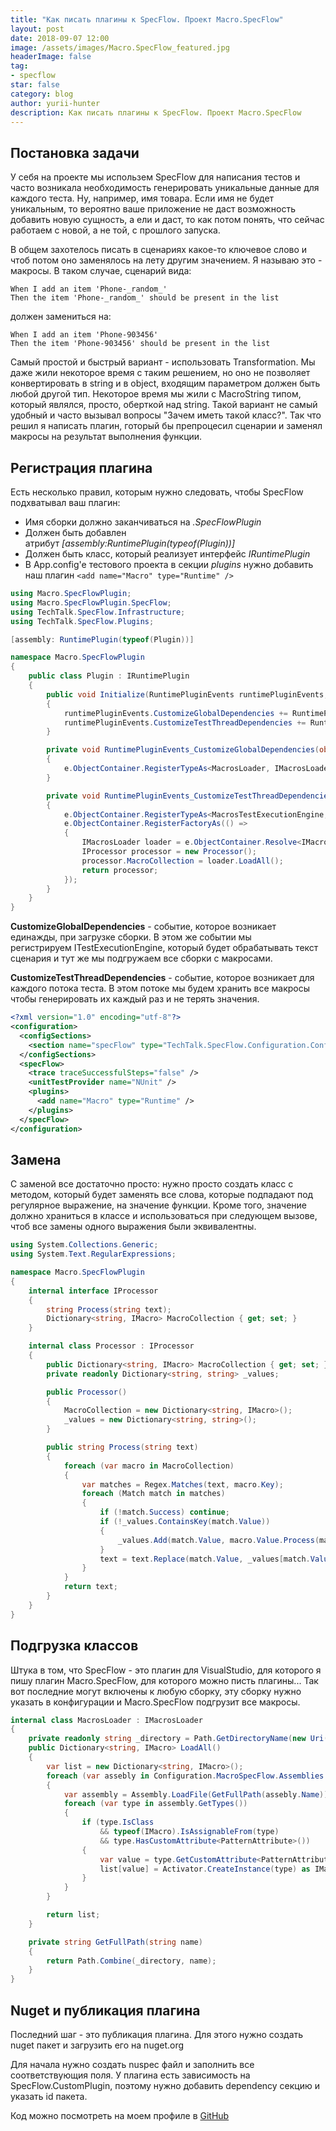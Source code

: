 ```yaml
---
title: "Как писать плагины к SpecFlow. Проект Macro.SpecFlow"
layout: post
date: 2018-09-07 12:00
image: /assets/images/Macro.SpecFlow_featured.jpg
headerImage: false
tag:
- specflow
star: false
category: blog
author: yurii-hunter
description: Как писать плагины к SpecFlow. Проект Macro.SpecFlow
---
```

## Постановка задачи
У себя на проекте мы использем SpecFlow для написания тестов и часто возникала необходимость генерировать уникальные данные для каждого теста. Ну, например, имя товара. Если имя не будет уникальным, то вероятно ваше приложение не даст возможность добавить новую сущность, а ели и даст, то как потом понять, что сейчас работаем с новой, а не той, с прошлого запуска.

В общем захотелось писать в сценариях какое-то ключевое слово и чтоб потом оно заменялось на лету другим значением. Я называю это - макросы.
В таком случае, сценарий вида:

```gherkin
When I add an item 'Phone-_random_'
Then the item 'Phone-_random_' should be present in the list
```

должен замениться на:

```gherkin
When I add an item 'Phone-903456'
Then the item 'Phone-903456' should be present in the list
```

Самый простой и быстрый вариант - использовать Transformation. Мы даже жили некоторое время с таким решением, но оно не позволяет конвертировать в string и в object, входящим параметром должен быть любой другой тип. Некоторое время мы жили с MacroString типом, который являлся, просто, оберткой над string. Такой вариант не самый удобный и часто вызывал вопросы "Зачем иметь такой класс?". Так что решил я написать плагин, готорый бы препроцесил сценарии и заменял макросы на результат выполнения функции.

## Регистрация плагина
Есть несколько правил, которым нужно следовать, чтобы SpecFlow подхватывал ваш плагин:

* Имя сборки должно заканчиваться на _.SpecFlowPlugin_
* Должен быть добавлен атрибут _[assembly:RuntimePlugin(typeof(Plugin))]_
* Должен быть класс, который реализует интерфейс _IRuntimePlugin_
* В App.config'e тестового проекта в секции _plugins_ нужно добавить наш плагин `<add name="Macro" type="Runtime" />`

```csharp
using Macro.SpecFlowPlugin;
using Macro.SpecFlowPlugin.SpecFlow;
using TechTalk.SpecFlow.Infrastructure;
using TechTalk.SpecFlow.Plugins;

[assembly: RuntimePlugin(typeof(Plugin))]

namespace Macro.SpecFlowPlugin
{
    public class Plugin : IRuntimePlugin
    {
        public void Initialize(RuntimePluginEvents runtimePluginEvents, RuntimePluginParameters runtimePluginParameters)
        {
            runtimePluginEvents.CustomizeGlobalDependencies += RuntimePluginEvents_CustomizeGlobalDependencies;
            runtimePluginEvents.CustomizeTestThreadDependencies += RuntimePluginEvents_CustomizeTestThreadDependencies;
        }

        private void RuntimePluginEvents_CustomizeGlobalDependencies(object sender, CustomizeGlobalDependenciesEventArgs e)
        {
            e.ObjectContainer.RegisterTypeAs<MacrosLoader, IMacrosLoader>();
        }

        private void RuntimePluginEvents_CustomizeTestThreadDependencies(object sender, CustomizeTestThreadDependenciesEventArgs e)
        {
            e.ObjectContainer.RegisterTypeAs<MacrosTestExecutionEngine, ITestExecutionEngine>();
            e.ObjectContainer.RegisterFactoryAs(() =>
            {
                IMacrosLoader loader = e.ObjectContainer.Resolve<IMacrosLoader>();
                IProcessor processor = new Processor();
                processor.MacroCollection = loader.LoadAll();
                return processor;
            });
        }
    }
}
```

__CustomizeGlobalDependencies__ - событие, которое возникает единажды, при загрузке сборки. В этом же событии мы регистрируем ITestExecutionEngine, который будет обрабатывать текст сценария и тут же мы подгружаем все сборки с макросами.

__CustomizeTestThreadDependencies__ - событие, которое возникает для каждого потока теста. В этом потоке мы будем хранить все макросы чтобы генерировать их каждый раз и не терять значения.

```xml
<?xml version="1.0" encoding="utf-8"?>
<configuration>
  <configSections>
    <section name="specFlow" type="TechTalk.SpecFlow.Configuration.ConfigurationSectionHandler, TechTalk.SpecFlow" />
  </configSections>
  <specFlow>
    <trace traceSuccessfulSteps="false" />
    <unitTestProvider name="NUnit" />
    <plugins>
      <add name="Macro" type="Runtime" />
    </plugins>
  </specFlow>
</configuration>
```

## Замена
С заменой все достаточно просто: нужно просто создать класс с методом, который будет заменять все слова, которые подпадают под регулярное выражение, на значение функции. Кроме того, значение должно храниться в классе и использоваться при следующем вызове, чтоб все замены одного выражения были эквивалентны.

```csharp
using System.Collections.Generic;
using System.Text.RegularExpressions;

namespace Macro.SpecFlowPlugin
{
    internal interface IProcessor
    {
        string Process(string text);
        Dictionary<string, IMacro> MacroCollection { get; set; }
    }

    internal class Processor : IProcessor
    {
        public Dictionary<string, IMacro> MacroCollection { get; set; }
        private readonly Dictionary<string, string> _values;

        public Processor()
        {
            MacroCollection = new Dictionary<string, IMacro>();
            _values = new Dictionary<string, string>();
        }

        public string Process(string text)
        {
            foreach (var macro in MacroCollection)
            {
                var matches = Regex.Matches(text, macro.Key);
                foreach (Match match in matches)
                {
                    if (!match.Success) continue;
                    if (!_values.ContainsKey(match.Value))
                    {
                        _values.Add(match.Value, macro.Value.Process(match));
                    }
                    text = text.Replace(match.Value, _values[match.Value]);
                }
            }
            return text;
        }
    }
}
```

## Подгрузка классов
Штука в том, что SpecFlow - это плагин для VisualStudio, для которого я пишу плагин Macro.SpecFlow, для которого можно писть плагины... Так вот последние могут включены к любую сборку, эту сборку нужно указать в конфигурации и Macro.SpecFlow подгрузит все макросы.

```csharp
internal class MacrosLoader : IMacrosLoader
{
    private readonly string _directory = Path.GetDirectoryName(new Uri(typeof(Configuration).Assembly.CodeBase).LocalPath);
    public Dictionary<string, IMacro> LoadAll()
    {
        var list = new Dictionary<string, IMacro>();
        foreach (var assebly in Configuration.MacroSpecFlow.Assemblies as IEnumerable<AssemblyElement>)
        {
            var assembly = Assembly.LoadFile(GetFullPath(assebly.Name));
            foreach (var type in assembly.GetTypes())
            {
                if (type.IsClass 
                    && typeof(IMacro).IsAssignableFrom(type) 
                    && type.HasCustomAttribute<PatternAttribute>())
                {
                    var value = type.GetCustomAttribute<PatternAttribute>().Value;
                    list[value] = Activator.CreateInstance(type) as IMacro;
                }
            }
        }

        return list;
    }

    private string GetFullPath(string name)
    {
        return Path.Combine(_directory, name);
    }
}
```

## Nuget и публикация плагина
Последний шаг - это публикация плагина. Для этого нужно создать nuget пакет и загрузить его на nuget.org

Для начала нужно создать nuspec файл и заполнить все соответствующия поля. У плагина есть зависимость на SpecFlow.CustomPlugin, поэтому нужно добавить dependency секцию и указать id пакета.

Код можно посмотреть на моем профиле в [GitHub](https://github.com/yurii-hunter/macro-specflow)